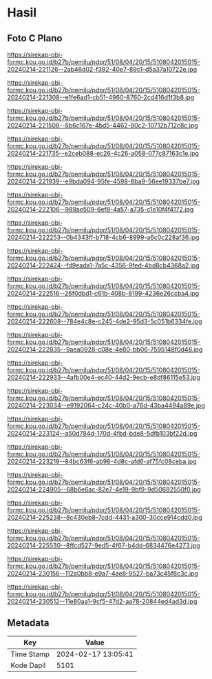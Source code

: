 # Hasil

## Foto C Plano

https://sirekap-obj-formc.kpu.go.id/b27b/pemilu/pdpr/51/08/04/20/15/5108042015015-20240214-221126--2ab46d02-f392-40e7-89c1-d5a37a10722e.jpg

https://sirekap-obj-formc.kpu.go.id/b27b/pemilu/pdpr/51/08/04/20/15/5108042015015-20240214-221308--e1fe6ad1-cb51-4960-8760-2cd416d1f3b8.jpg

https://sirekap-obj-formc.kpu.go.id/b27b/pemilu/pdpr/51/08/04/20/15/5108042015015-20240214-221508--8b6c167e-4bd5-4462-80c2-10712b712c8c.jpg

https://sirekap-obj-formc.kpu.go.id/b27b/pemilu/pdpr/51/08/04/20/15/5108042015015-20240214-221735--e2ceb088-ec26-4c26-a058-077c87163c1e.jpg

https://sirekap-obj-formc.kpu.go.id/b27b/pemilu/pdpr/51/08/04/20/15/5108042015015-20240214-221939--e9bda094-95fe-4598-8ba9-56ee19337be7.jpg

https://sirekap-obj-formc.kpu.go.id/b27b/pemilu/pdpr/51/08/04/20/15/5108042015015-20240214-222106--989ae509-6ef8-4a57-a735-c1e10f4f4172.jpg

https://sirekap-obj-formc.kpu.go.id/b27b/pemilu/pdpr/51/08/04/20/15/5108042015015-20240214-222253--0b4343ff-b718-4cb6-8999-a6c0c228af36.jpg

https://sirekap-obj-formc.kpu.go.id/b27b/pemilu/pdpr/51/08/04/20/15/5108042015015-20240214-222424--fd9eada1-7a5c-4356-9fed-4bd8cb4368a2.jpg

https://sirekap-obj-formc.kpu.go.id/b27b/pemilu/pdpr/51/08/04/20/15/5108042015015-20240214-222516--26f0dbd1-c61b-408b-8199-4236e26ccba4.jpg

https://sirekap-obj-formc.kpu.go.id/b27b/pemilu/pdpr/51/08/04/20/15/5108042015015-20240214-222608--784e4c8e-c245-4de2-95d3-5c051b6334fe.jpg

https://sirekap-obj-formc.kpu.go.id/b27b/pemilu/pdpr/51/08/04/20/15/5108042015015-20240214-222835--9aea0928-c08e-4e80-bb06-7595148f0d48.jpg

https://sirekap-obj-formc.kpu.go.id/b27b/pemilu/pdpr/51/08/04/20/15/5108042015015-20240214-222933--4afb00e4-ec40-44d2-9ecb-e8df86115e53.jpg

https://sirekap-obj-formc.kpu.go.id/b27b/pemilu/pdpr/51/08/04/20/15/5108042015015-20240214-223034--e9192064-c24c-40b0-a76d-43ba4494a89e.jpg

https://sirekap-obj-formc.kpu.go.id/b27b/pemilu/pdpr/51/08/04/20/15/5108042015015-20240214-223124--a50d784d-170d-4fbd-bde8-5dfb103bf22d.jpg

https://sirekap-obj-formc.kpu.go.id/b27b/pemilu/pdpr/51/08/04/20/15/5108042015015-20240214-223219--84bc63f6-ab98-4d8c-afd6-af75fc08ceba.jpg

https://sirekap-obj-formc.kpu.go.id/b27b/pemilu/pdpr/51/08/04/20/15/5108042015015-20240214-224905--68b6e6ac-82e7-4e19-9bf9-9d50692550f0.jpg

https://sirekap-obj-formc.kpu.go.id/b27b/pemilu/pdpr/51/08/04/20/15/5108042015015-20240214-225238--8c430eb8-7cdd-4431-a300-30cce914cdd0.jpg

https://sirekap-obj-formc.kpu.go.id/b27b/pemilu/pdpr/51/08/04/20/15/5108042015015-20240214-225530--8ffcd527-9ed5-4f67-b4dd-6834476e4273.jpg

https://sirekap-obj-formc.kpu.go.id/b27b/pemilu/pdpr/51/08/04/20/15/5108042015015-20240214-230156--112a0bb8-e9a7-4ae8-9527-ba73c45f8c3c.jpg

https://sirekap-obj-formc.kpu.go.id/b27b/pemilu/pdpr/51/08/04/20/15/5108042015015-20240214-230512--11e80aa1-9cf5-47d2-aa78-20844ed4ad3d.jpg


## Metadata

| Key        | Value               |
| ---------- | ------------------- |
| Time Stamp | 2024-02-17 13:05:41 |
| Kode Dapil | 5101                |



